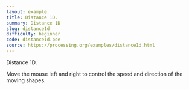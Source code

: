 ```yaml
---
layout: example
title: Distance 1D.
summary: Distance 1D
slug: distance1d
difficulty: beginner
code: distance1d.pde
source: https://processing.org/examples/distance1d.html
---
```


Distance 1D. 

 Move the mouse left and right to control the speed and direction of the moving shapes.
